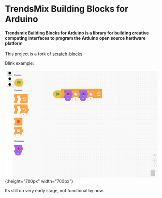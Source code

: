 # TrendsMix Building Blocks for Arduino
#### Trendsmix Building Blocks for Arduino is a library for building creative computing interfaces to program the Arduino open source hardware platform

This project is a fork of [scratch-blocks](https://github.com/LLK/scratch-blocks)

Blink example:

![BlinkExample](/media/images/blink_example.png){:height="700px" width="700px"}

Its still on very early stage, not functional by now.